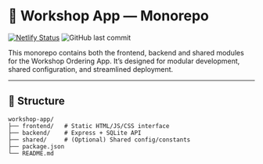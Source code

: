 # 🧰 Workshop App — Monorepo

[![Netlify Status](https://api.netlify.com/api/v1/badges/f4beb07d-7307-436f-879a-d9a8167934dd/deploy-status)](https://app.netlify.com/projects/workshop-order/deploys)
![GitHub last commit](https://img.shields.io/github/last-commit/SmokeHound/workshop-app)




This monorepo contains both the frontend, backend and shared modules for the Workshop Ordering App. It’s designed for modular development, shared configuration, and streamlined deployment.

---

## 📁 Structure

```plaintext
workshop-app/
├── frontend/   # Static HTML/JS/CSS interface
├── backend/    # Express + SQLite API
├── shared/     # (Optional) Shared config/constants
├── package.json
└── README.md
